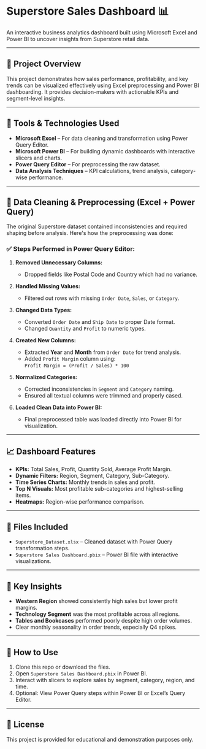 # Superstore Sales Dashboard 📊

An interactive business analytics dashboard built using Microsoft Excel and Power BI to uncover insights from Superstore retail data.

---

## 📌 Project Overview

This project demonstrates how sales performance, profitability, and key trends can be visualized effectively using Excel preprocessing and Power BI dashboarding. It provides decision-makers with actionable KPIs and segment-level insights.

---

## 🧰 Tools & Technologies Used

- **Microsoft Excel** – For data cleaning and transformation using Power Query Editor.
- **Microsoft Power BI** – For building dynamic dashboards with interactive slicers and charts.
- **Power Query Editor** – For preprocessing the raw dataset.
- **Data Analysis Techniques** – KPI calculations, trend analysis, category-wise performance.

---

## 🧽 Data Cleaning & Preprocessing (Excel + Power Query)

The original Superstore dataset contained inconsistencies and required shaping before analysis. Here's how the preprocessing was done:

### ✅ Steps Performed in Power Query Editor:

1. **Removed Unnecessary Columns:**
   - Dropped fields like Postal Code and Country which had no variance.

2. **Handled Missing Values:**
   - Filtered out rows with missing `Order Date`, `Sales`, or `Category`.

3. **Changed Data Types:**
   - Converted `Order Date` and `Ship Date` to proper Date format.
   - Changed `Quantity` and `Profit` to numeric types.

4. **Created New Columns:**
   - Extracted **Year** and **Month** from `Order Date` for trend analysis.
   - Added `Profit Margin` column using:  
     `Profit Margin = (Profit / Sales) * 100`

5. **Normalized Categories:**
   - Corrected inconsistencies in `Segment` and `Category` naming.
   - Ensured all textual columns were trimmed and properly cased.

6. **Loaded Clean Data into Power BI:**
   - Final preprocessed table was loaded directly into Power BI for visualization.

---

## 📈 Dashboard Features

- **KPIs:** Total Sales, Profit, Quantity Sold, Average Profit Margin.
- **Dynamic Filters:** Region, Segment, Category, Sub-Category.
- **Time Series Charts:** Monthly trends in sales and profit.
- **Top N Visuals:** Most profitable sub-categories and highest-selling items.
- **Heatmaps:** Region-wise performance comparison.

---

## 📂 Files Included

- `Superstore_Dataset.xlsx` – Cleaned dataset with Power Query transformation steps.
- `Superstore Sales Dashboard.pbix` – Power BI file with interactive visualizations.

---

## 🧠 Key Insights

- **Western Region** showed consistently high sales but lower profit margins.
- **Technology Segment** was the most profitable across all regions.
- **Tables and Bookcases** performed poorly despite high order volumes.
- Clear monthly seasonality in order trends, especially Q4 spikes.

---

## 🚀 How to Use

1. Clone this repo or download the files.
2. Open `Superstore Sales Dashboard.pbix` in Power BI.
3. Interact with slicers to explore sales by segment, category, region, and time.
4. Optional: View Power Query steps within Power BI or Excel’s Query Editor.

---

## 📜 License

This project is provided for educational and demonstration purposes only.

